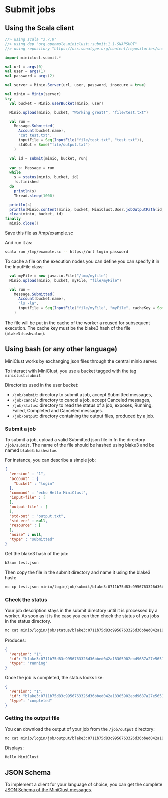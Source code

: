 # Submit jobs 

## Using the Scala client

```scala
//> using scala "3.7.0"
//> using dep "org.openmole.miniclust::submit:1.1-SNAPSHOT" 
//> using repository "https://oss.sonatype.org/content/repositories/snapshots/"

import miniclust.submit.*

val url = args(0)
val user = args(1)
val password = args(2)

val server = Minio.Server(url, user, password, insecure = true)

val minio = Minio(server)
try
  val bucket = Minio.userBucket(minio, user)

  Minio.upload(minio, bucket, "Working great!", "file/test.txt")

  val run =
    Message.Submitted(
      Account(bucket.name),
      "cat test.txt",
      inputFile = Seq(InputFile("file/test.txt", "test.txt")),
      stdOut = Some("file/output.txt")
    )

  val id = submit(minio, bucket, run)

  var s: Message = run
  while
    s = status(minio, bucket, id)
    !s.finished
  do
    println(s)
    Thread.sleep(1000)

  println(s)
  println(Minio.content(minio, bucket, MiniClust.User.jobOutputPath(id, "file/output.txt")))
  clean(minio, bucket, id)
finally
  minio.close()
```

Save this file as /tmp/example.sc

And run it as:
```bash
scala run /tmp/example.sc -- https://url login password
```


To cache a file on the execution nodes you can define you can specify it in the InputFile class:
```scala
  val myFile = new java.io.File("/tmp/myfile")
  Minio.upload(minio, bucket, myFile, "file/myFile")

  val run =
    Message.Submitted(
      Account(bucket.name),
      "ls -la",
      inputFile = Seq(InputFile("file/myFile", "myFile", cacheKey = Some(Tool.hashFile(myFile))))
    )
```

The file will be put in the cache of the worker a reused for subsequent execution. The cache key must be the blake3 hash of the file (`blake3:hashvalue`).

## Using bash (or any other language)

MiniClust works by exchanging json files through the central minio server.

To interact with MiniClust, you use a bucket tagged with the tag `miniclust:submit`

Directories used in the user bucket:
- `/job/submit`: directory to submit a job, accept Submitted messages,
- `/job/cancel`: directory to cancel a job, accept Canceled messages,
- `/job/status`: directory to read the status of a job, exposes, Running, Failed, Completed and Canceled messages.
- `/job/output`: directory containing the output files, produced by a job.

### Submit a job

To submit a job, upload a valid Submitted json file in fn the directory `/job/submit`. The name of the file should be hashed using blake3 and be named `blake3:hashvalue`.

For instance, you can describe a simple job:
```json
{
  "version" : "1",
  "account" : {
    "bucket" : "login"
  },
  "command" : "echo Hello MiniClust",
  "input-file" : [
  ],
  "output-file" : [
  ],
  "std-out" : "output.txt",
  "std-err" : null,
  "resource" : [
  ],
  "noise" : null,
  "type" : "submitted"
}
```

Get the blake3 hash of the job:
```bash
b3sum test.json
```

Then copy the file in the submit directory and name it using the blake3 hash:
```bash
mc cp test.json minio/login/job/submit/blake3:0711b75d83c9956763326d36bbed042a18305902ebd9687a27e565117f535b76
```

### Check the status

Your job description stays in the submit directory until it is processed by a worker. As soon as it is the case
you can then check the status of you jobs in the status directory.

```bash
mc cat minio/login/job/status/blake3:0711b75d83c9956763326d36bbed042a18305902ebd9687a27e565117f535b76 | jq
```

Produces:
```json
{
  "version": "1",
  "id": "blake3:0711b75d83c9956763326d36bbed042a18305902ebd9687a27e565117f535b76",
  "type": "running"
}
```

Once the job is completed, the status looks like:
```json
{
  "version": "1",
  "id": "blake3:0711b75d83c9956763326d36bbed042a18305902ebd9687a27e565117f535b76",
  "type": "completed"
}
```

### Getting the output file

You can download the output of your job from the `/job/output` directory:
```bash
mc cat minio/login/job/output/blake3:0711b75d83c9956763326d36bbed042a18305902ebd9687a27e565117f535b76/output.txt
```

Displays:
```bash
Hello MiniClust
```

## JSON Schema

To implement a client for your language of choice, you can get the complete [JSON Schema of the MiniClust messages](Schema.md).